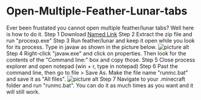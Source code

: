 # Open-Multiple-Feather-Lunar-tabs
Ever been frustated you cannot open multiple feather/lunar tabs? Well here is how to do it.
Step 1
Download [Named Link](https://learn.microsoft.com/en-us/sysinternals/downloads/process-explorer "Process Explorer")
Step 2
Extract the zip file and run "procexp.exe"
Step 3
Run feather/lunar and keep it open while you look for its process. Type in javaw as shown in the picture below.
![picture alt](https://github.com/RacialGamer/Open-Multiple-Feather-Lunar-tabs/blob/main/png/Find%20file.png?raw=true "Type in javaw")
Step 4
Right-click "javaw.exe" and click on properties. Then look for the contents of the "Command line:" box and copy those.
Step 5
Close process explorer and open notepad (win + r, type in notepad)
Step 6
Past the command line, then go to file > Save As. Make the file name "runmc.bat" and save it as "All files".
![picture alt](https://github.com/RacialGamer/Open-Multiple-Feather-Lunar-tabs/blob/main/png/Find%20file.png?raw=true "Save As")
Step 7
Navigate to your .minecraft folder and run "runmc.bat". You can do it as much times as you want and it will still work.
